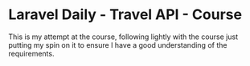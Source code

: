 # Laravel Daily - Travel API - Course

This is my attempt at the course, following lightly with the course just putting
my spin on it to ensure I have a good understanding of the requirements.